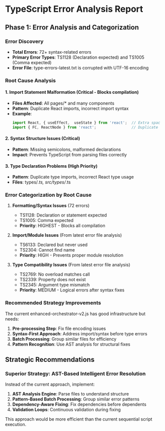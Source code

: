 # TypeScript Error Analysis Report

## Phase 1: Error Analysis and Categorization

### Error Discovery
- **Total Errors**: 72+ syntax-related errors
- **Primary Error Types**: TS1128 (Declaration expected) and TS1005 (Comma expected)
- **Error File**: type-errors-latest.txt is corrupted with UTF-16 encoding

### Root Cause Analysis

#### 1. **Import Statement Malformation** (Critical - Blocks compilation)
- **Files Affected**: All pages/* and many components
- **Pattern**: Duplicate React imports, incorrect import syntax
- **Example**: 
  ```typescript
  import React, { useEffect,  useState } from 'react';  // Extra space
  import { FC, ReactNode } from 'react';                // Duplicate
  ```

#### 2. **Syntax Structure Issues** (Critical)
- **Pattern**: Missing semicolons, malformed declarations
- **Impact**: Prevents TypeScript from parsing files correctly

#### 3. **Type Declaration Problems** (High Priority)
- **Pattern**: Duplicate type imports, incorrect React type usage
- **Files**: types/*.ts, src/types/*.ts

### Error Categorization by Root Cause

1. **Formatting/Syntax Issues** (72 errors)
   - TS1128: Declaration or statement expected
   - TS1005: Comma expected
   - **Priority**: HIGHEST - Blocks all compilation

2. **Import/Module Issues** (From latest error file analysis)
   - TS6133: Declared but never used
   - TS2304: Cannot find name
   - **Priority**: HIGH - Prevents proper module resolution

3. **Type Compatibility Issues** (From latest error file analysis) 
   - TS2769: No overload matches call
   - TS2339: Property does not exist
   - TS2345: Argument type mismatch
   - **Priority**: MEDIUM - Logical errors after syntax fixes

### Recommended Strategy Improvements

The current enhanced-orchestrator-v2.js has good infrastructure but needs:

1. **Pre-processing Step**: Fix file encoding issues
2. **Syntax-First Approach**: Address import/syntax before type errors
3. **Batch Processing**: Group similar files for efficiency
4. **Pattern Recognition**: Use AST analysis for structural fixes

## Strategic Recommendations

### Superior Strategy: **AST-Based Intelligent Error Resolution**

Instead of the current approach, implement:

1. **AST Analysis Engine**: Parse files to understand structure
2. **Pattern-Based Batch Processing**: Group similar error patterns
3. **Dependency-Aware Fixing**: Fix dependencies before dependents
4. **Validation Loops**: Continuous validation during fixing

This approach would be more efficient than the current sequential script execution.